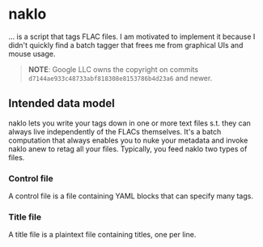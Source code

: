 # naklo

... is a script that tags FLAC files. I am motivated to implement it because
I didn't quickly find a batch tagger that frees me from graphical UIs and
mouse usage.

> **NOTE**: Google LLC owns the copyright on commits
> `d7144ae933c48733abf818308e8153786b4d23a6` and newer.

## Intended data model

naklo lets you write your tags down in one or more text files s.t. they can
always live independently of the FLACs themselves. It's a batch computation
that always enables you to nuke your metadata and invoke naklo anew to retag
all your files. Typically, you feed naklo two types of files.

### Control file

A control file is a file containing YAML blocks that can specify many tags.

### Title file

A title file is a plaintext file containing titles, one per line.
